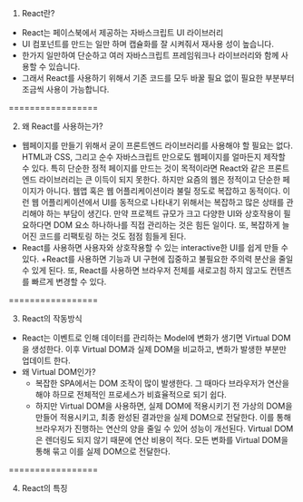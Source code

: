 1. React란?
+ React는 페이스북에서 제공하는 자바스크립트 UI 라이브러리
+ UI 컴포넌트를 만드는 일만 하며 캡슐화를 잘 시켜줘서 재사용 성이 높습니다.
+ 한가지 일만하여 단순하고 여러 자바스크립트 프레임워크나 라이브러리와 함께 사용할 수 있습니다.
+ 그래서 React를 사용하기 위해서 기존 코드를 모두 바꿀 필요 없이 필요한 부분부터 조금씩 사용이 가능합니다.

=================

2. 왜 React를 사용하는가?
+ 웹페이지를 만들기 위해서 굳이 프론트엔드 라이브러리를 사용해야 할 필요는 없다. HTML과 CSS, 그리고 순수 자바스크립트 만으로도 웹페이지를 얼마든지 제작할 수 있다.
특히 단순한 정적 페이지를 만드는 것이 목적이라면 React와 같은 프론트엔드 라이브러리는 큰 이득이 되지 못한다.
하지만 요즘의 웹은 정적이고 단순한 페이지가 아니다. 웹앱 혹은 웹 어플리케이션이라 불릴 정도로 복잡하고 동적이다.
이런 웹 어플리케이션에서 UI를 동적으로 나타내기 위해서는 복잡하고 많은 상태를 관리해야 하는 부담이 생긴다.
만약 프로젝트 규모가 크고 다양한 UI와 상호작용이 필요하다면 DOM 요소 하나하나를 직접 관리하는 것은 힘든 일이다.
또, 복잡하게 늘어진 코드를 리팩토링 하는 것도 점점 힘들게 된다.
+ React를 사용하면 사용자와 상호작용할 수 있는 interactive한 UI를 쉽게 만들 수 있다.
+React를 사용하면 기능과 UI 구현에 집중하고 불필요한 주의력 분산을 줄일 수 있게 된다.
또, React를 사용하면 브라우저 전체를 새로고침 하지 않고도 컨텐츠를 빠르게 변경할 수 있다.

=================

3. React의 작동방식
+ React는 이벤트로 인해 데이터를 관리하는 Model에 변화가 생기면 Virtual DOM을 생성한다. 이후 Virtual DOM과 실제 DOM을 비교하고, 변화가 발생한 부분만 업데이트 한다.
+ 왜 Virtual DOM인가?
    + 복잡한 SPA에서는 DOM 조작이 많이 발생한다. 그 때마다 브라우저가 연산을 해야 하므로 전체적인 프로세스가 비효율적으로 되기 쉽다.
    + 하지만 Virtual DOM을 사용하면, 실제 DOM에 적용시키기 전 가상의 DOM을 만들어 적용시키고, 최종 완성된 결과만을 실제 DOM으로 전달한다. 이를 통해 브라우저가 진행하는 연산의 양을 줄일 수 있어 성능이 개선된다. Virtual DOM은 렌더링도 되지 않기 때문에 연산 비용이 적다.
    모든 변화를 Virtual DOM을 통해 묶고 이를 실제 DOM으로 전달한다.

=================

4. React의 특징
